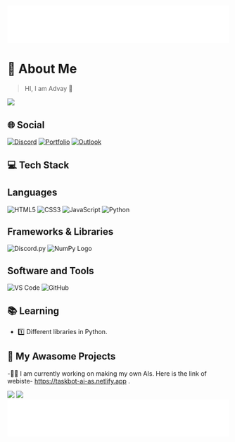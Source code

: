 <img src="https://raw.githubusercontent.com/SelfMadeSystem/SelfMadeSystem/4db1454ab1db74ec58ea2b64cf026e6c67015c2d/wave-top.svg">


# 🌟 About Me
> HI, I am Advay 👋

<img src="https://readme-typing-svg.herokuapp.com/?lines=Web+Developer;AI/ML+Researcher;Always+learning+new+things;%20Programmer+Since+2023&center=true&width=380&height=45">

## 🌐 Social


[![Discord](https://img.icons8.com/color/48/000000/discord-logo.png)](https://discord.com/users/advay_0_15114)
[![Portfolio](https://img.shields.io/badge/Portfolio-000?logo=github&logoColor=white)](https://advay-portfolio.netlify.app/)
[![Outlook](https://img.shields.io/badge/Outlook-0078D4?logo=microsoft-outlook&logoColor=white)](mailto:advaysingh12345@outlook.com)

## 💻 Tech Stack

## Languages

![HTML5](https://img.shields.io/badge/HTML5-E34F26?logo=html5&logoColor=white)
![CSS3](https://img.shields.io/badge/CSS3-1572B6?logo=css3&logoColor=white)
![JavaScript](https://img.shields.io/badge/JavaScript-F7DF1E?logo=javascript&logoColor=black)
![Python](https://img.shields.io/badge/Python-3776AB?logo=python&logoColor=white)

## Frameworks & Libraries

![Discord.py](https://img.shields.io/badge/Discord.py-5865F2?style=for-the-badge&logo=discord&logoColor=white)
<img src="https://numpy.org/images/logo.svg" alt="NumPy Logo" width="120"/>

## Software and Tools

![VS Code](https://img.shields.io/badge/Visual%20Studio%20Code-0078d7.svg?logo=visual-studio-code&logoColor=black)
![GitHub](https://img.shields.io/badge/GitHub-%23327FC7.svg?logo=github&logoColor=black)


## 📚 Learning

- 1️⃣ Different libraries in Python.

## 🚀 My Awasome Projects 

-👩‍💻 I am currently working on making my own AIs. Here is the link of webiste- https://taskbot-ai-as.netlify.app . 

<img src="https://github-readme-stats.vercel.app/api/top-langs/?username=AdvaySingh-9&layout=compact&theme=dark&hide_border=true">

<img src="https://github-readme-stats.vercel.app/api?username=AdvaySingh-9&show_icons=true&theme=dark&hide_border=true">

<img src="https://raw.githubusercontent.com/SelfMadeSystem/SelfMadeSystem/main/wave-bottom.svg">
